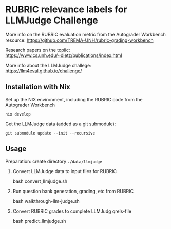 # RUBRIC relevance labels for LLMJudge Challenge

More info on the RUBRIC evaluation metric from the Autograder Workbench resource: <https://github.com/TREMA-UNH/rubric-grading-workbench>

Research papers on the topiic: <https://www.cs.unh.edu/~dietz/publications/index.html>

More info about the LLMJudge challege: <https://llm4eval.github.io/challenge/>

## Installation with Nix

Set up the NIX environment, including the RUBRIC code from the Autograder Workbench

    nix develop


Get the LLMJudge data (added as a git submodule):

    git submodule update --init --recursive

## Usage

Preparation:  create directory `./data/llmjudge`

1. Convert LLMJudge data to input files for RUBRIC

    bash convert_llmjudge.sh 


2. Run question bank generation, grading, etc from RUBRIC

    bash walkthrough-llm-judge.sh

3. Convert RUBRIC grades to complete LLMJudg qrels-file

    bash predict_llmjudge.sh

